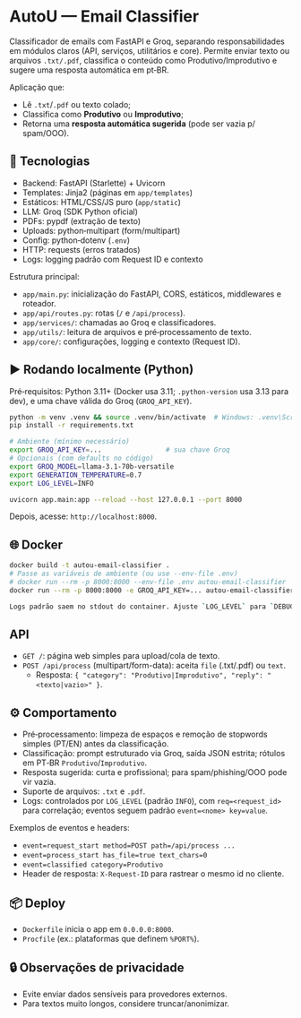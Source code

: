 # AutoU — Email Classifier

Classificador de emails com FastAPI e Groq, separando responsabilidades em módulos claros (API, serviços, utilitários e core). Permite enviar texto ou arquivos `.txt/.pdf`, classifica o conteúdo como Produtivo/Improdutivo e sugere uma resposta automática em pt‑BR.

Aplicação que:
- Lê `.txt`/`.pdf` ou texto colado;
- Classifica como **Produtivo** ou **Improdutivo**;
- Retorna uma **resposta automática sugerida** (pode ser vazia p/ spam/OOO).

## 🧱 Tecnologias
- Backend: FastAPI (Starlette) + Uvicorn
- Templates: Jinja2 (páginas em `app/templates`)
- Estáticos: HTML/CSS/JS puro (`app/static`)
- LLM: Groq (SDK Python oficial)
- PDFs: pypdf (extração de texto)
- Uploads: python‑multipart (form/multipart)
- Config: python‑dotenv (`.env`)
- HTTP: requests (erros tratados)
- Logs: logging padrão com Request ID e contexto

Estrutura principal:
- `app/main.py`: inicialização do FastAPI, CORS, estáticos, middlewares e roteador.
- `app/api/routes.py`: rotas (`/` e `/api/process`).
- `app/services/`: chamadas ao Groq e classificadores.
- `app/utils/`: leitura de arquivos e pré‑processamento de texto.
- `app/core/`: configurações, logging e contexto (Request ID).

## ▶️ Rodando localmente (Python)
Pré‑requisitos: Python 3.11+ (Docker usa 3.11; `.python-version` usa 3.13 para dev), e uma chave válida do Groq (`GROQ_API_KEY`).

```bash
python -m venv .venv && source .venv/bin/activate  # Windows: .venv\Scripts\activate
pip install -r requirements.txt

# Ambiente (mínimo necessário)
export GROQ_API_KEY=...                # sua chave Groq
# Opcionais (com defaults no código)
export GROQ_MODEL=llama-3.1-70b-versatile
export GENERATION_TEMPERATURE=0.7
export LOG_LEVEL=INFO

uvicorn app.main:app --reload --host 127.0.0.1 --port 8000
```

Depois, acesse: `http://localhost:8000`.

## 🌐 Docker
```bash
docker build -t autou-email-classifier .
# Passe as variáveis de ambiente (ou use --env-file .env)
# docker run --rm -p 8000:8000 --env-file .env autou-email-classifier
docker run --rm -p 8000:8000 -e GROQ_API_KEY=... autou-email-classifier

Logs padrão saem no stdout do container. Ajuste `LOG_LEVEL` para `DEBUG` se precisar inspecionar mais detalhes.
```

## API
- `GET /`: página web simples para upload/cola de texto.
- `POST /api/process` (multipart/form-data): aceita `file` (.txt/.pdf) ou `text`.
  - Resposta: `{ "category": "Produtivo|Improdutivo", "reply": "<texto|vazio>" }`.

## ⚙️ Comportamento
- Pré‑processamento: limpeza de espaços e remoção de stopwords simples (PT/EN) antes da classificação.
- Classificação: prompt estruturado via Groq, saída JSON estrita; rótulos em PT‑BR `Produtivo`/`Improdutivo`.
- Resposta sugerida: curta e profissional; para spam/phishing/OOO pode vir vazia.
- Suporte de arquivos: `.txt` e `.pdf`.
- Logs: controlados por `LOG_LEVEL` (padrão `INFO`), com `req=<request_id>` para correlação; eventos seguem padrão `event=<nome> key=value`.

Exemplos de eventos e headers:
- `event=request_start method=POST path=/api/process ...`
- `event=process_start has_file=true text_chars=0`
- `event=classified category=Produtivo`
- Header de resposta: `X-Request-ID` para rastrear o mesmo id no cliente.

## 📦 Deploy
- `Dockerfile` inicia o app em `0.0.0.0:8000`.
- `Procfile` (ex.: plataformas que definem `%PORT%`).

## 🔒 Observações de privacidade
- Evite enviar dados sensíveis para provedores externos.
- Para textos muito longos, considere truncar/anonimizar.
